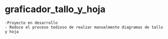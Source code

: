 # graficador_tallo_y_hoja
	-Proyecto en desarrollo
	- Reduce el proceso tedioso de realzar manualmente diagramas de tallo y hoja
